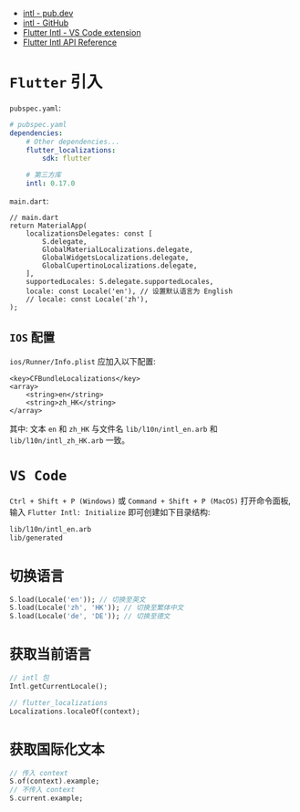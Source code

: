 * [intl - pub.dev](https://pub.dev/packages/intl)
* [intl - GitHub](https://github.com/dart-lang/intl)
* [Flutter Intl - VS Code extension](https://github.com/localizely/flutter-intl-vscode)
* [Flutter Intl API Reference](https://marketplace.visualstudio.com/items?itemName=localizely.flutter-intl)

# `Flutter` 引入

`pubspec.yaml`:

```yaml
# pubspec.yaml
dependencies:
    # Other dependencies...
    flutter_localizations:
	    sdk: flutter

	# 第三方库
	intl: 0.17.0
```

`main.dart`:

```
// main.dart
return MaterialApp(
    localizationsDelegates: const [
        S.delegate,
        GlobalMaterialLocalizations.delegate,
        GlobalWidgetsLocalizations.delegate,
        GlobalCupertinoLocalizations.delegate,
    ],
    supportedLocales: S.delegate.supportedLocales,
	locale: const Locale('en'), // 设置默认语言为 English
	// locale: const Locale('zh'),
);
```

## `IOS` 配置

`ios/Runner/Info.plist` 应加入以下配置:

```plist
<key>CFBundleLocalizations</key>
<array>
	<string>en</string>
	<string>zh_HK</string>
</array>
```

其中: 文本 `en` 和 `zh_HK` 与文件名 `lib/l10n/intl_en.arb` 和 `lib/l10n/intl_zh_HK.arb` 一致。

# `VS Code`

`Ctrl + Shift + P (Windows)` 或 `Command + Shift + P (MacOS)` 打开命令面板, 输入 `Flutter Intl: Initialize` 即可创建如下目录结构:

```bash
lib/l10n/intl_en.arb
lib/generated
```

# `切换语言`

```dart
S.load(Locale('en')); // 切换至英文
S.load(Locale('zh', 'HK')); // 切换至繁体中文
S.load(Locale('de', 'DE')); // 切换至德文
```

# `获取当前语言`

```dart
// intl 包
Intl.getCurrentLocale();

// flutter_localizations
Localizations.localeOf(context);
```

# `获取国际化文本`

```dart
// 传入 context
S.of(context).example;
// 不传入 context
S.current.example;
```